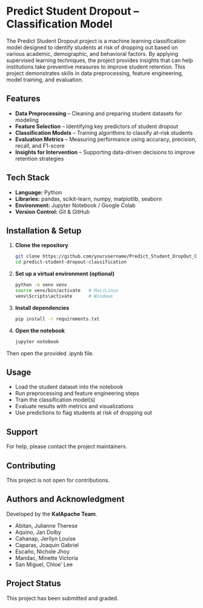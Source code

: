 # Predict Student Dropout – Classification Model
The Predict Student Dropout project is a machine learning classification model designed to identify students at risk of dropping out based on various academic, demographic, and behavioral factors. By applying supervised learning techniques, the project provides insights that can help institutions take preventive measures to improve student retention. This project demonstrates skills in data preprocessing, feature engineering, model training, and evaluation.

## Features
- **Data Preprocessing** – Cleaning and preparing student datasets for modeling  
- **Feature Selection** – Identifying key predictors of student dropout  
- **Classification Models** – Training algorithms to classify at-risk students  
- **Evaluation Metrics** – Measuring performance using accuracy, precision, recall, and F1-score  
- **Insights for Intervention** – Supporting data-driven decisions to improve retention strategies  

## Tech Stack
- **Language:** Python  
- **Libraries:** pandas, scikit-learn, numpy, matplotlib, seaborn  
- **Environment:** Jupyter Notebook / Google Colab  
- **Version Control:** Git & GitHub  

## Installation & Setup
1. **Clone the repository**
   ```bash
   git clone https://github.com/yourusername/Predict_Student_DropOut_Classification_Model.git
   cd predict-student-dropout-classification

2. **Set up a virtual environment (optional)**
   ```bash
   python -m venv venv
   source venv/bin/activate   # Mac/Linux
   venv\Scripts\activate      # Windows

3. **Install dependencies**
   ```bash
   pip install -r requirements.txt

4. **Open the notebook**
   ```bash
   jupyter notebook

Then open the provided .ipynb file.

## Usage
- Load the student dataset into the notebook
- Run preprocessing and feature engineering steps
- Train the classification model(s)
- Evaluate results with metrics and visualizations
- Use predictions to flag students at risk of dropping out

## Support
For help, please contact the project maintainers.  

## Contributing
This project is not open for contributions.

## Authors and Acknowledgment
Developed by the **KalApache Team**.  
- Abitan, Julianne Therese
- Aquino, Jan Dolby
- Cahanap, Jerilyn Louise
- Caparas, Joaquin Gabriel
- Escaño, Nichole Jhoy
- Mandac, Minette Victoria
- San Miguel, Chloe’ Lee

## Project Status
This project has been submitted and graded.

